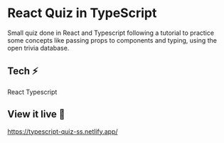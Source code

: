 # React Quiz in TypeScript 

Small quiz done in React and Typescript following a tutorial to practice some concepts like passing props to components and typing, using the open trivia database. 

## Tech ⚡️
React
Typescript

## View it live 🔴
https://typescript-quiz-ss.netlify.app/





